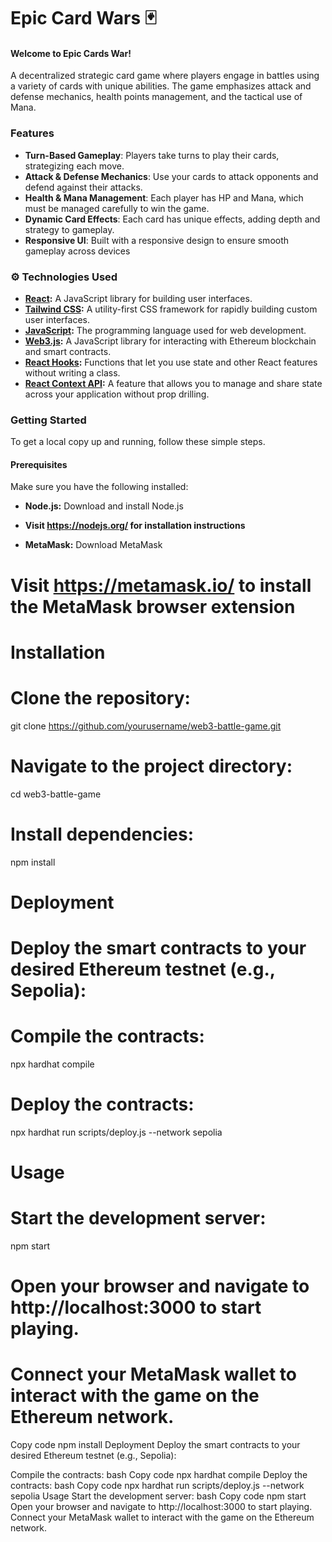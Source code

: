 # Epic Card Wars 🃏

#### Welcome to Epic Cards War!
A decentralized strategic card game where players engage in battles using a variety of cards with unique abilities. The game emphasizes attack and defense mechanics, health points management, and the tactical use of Mana.

### Features
- **Turn-Based Gameplay**: Players take turns to play their cards, strategizing each move.
- **Attack & Defense Mechanics**: Use your cards to attack opponents and defend against their attacks.
- **Health & Mana Management**: Each player has HP and Mana, which must be managed carefully to win the game.
- **Dynamic Card Effects**: Each card has unique effects, adding depth and strategy to gameplay.
- **Responsive UI**: Built with a responsive design to ensure smooth gameplay across devices

### ⚙️ Technologies Used

- **[React](https://react.dev/):** A JavaScript library for building user interfaces.
- **[Tailwind CSS](https://tailwindcss.com/):** A utility-first CSS framework for rapidly building custom user interfaces.
- **[JavaScript](https://developer.mozilla.org/en-US/docs/Web/JavaScript):** The programming language used for web development.
- **[Web3.js](https://web3js.org/):** A JavaScript library for interacting with Ethereum blockchain and smart contracts.
- **[React Hooks](https://react.dev/reference/react):** Functions that let you use state and other React features without writing a class.
- **[React Context API](https://react.dev/reference/react/Context):** A feature that allows you to manage and share state across your application without prop drilling.


### Getting Started
To get a local copy up and running, follow these simple steps.

#### Prerequisites
Make sure you have the following installed:

- **Node.js:** Download and install Node.js
- **Visit https://nodejs.org/ for installation instructions**

- **MetaMask:** Download MetaMask
# Visit https://metamask.io/ to install the MetaMask browser extension

# Installation
# Clone the repository:
git clone https://github.com/yourusername/web3-battle-game.git

# Navigate to the project directory:
cd web3-battle-game

# Install dependencies:
npm install

# Deployment
# Deploy the smart contracts to your desired Ethereum testnet (e.g., Sepolia):

# Compile the contracts:
npx hardhat compile

# Deploy the contracts:
npx hardhat run scripts/deploy.js --network sepolia

# Usage
# Start the development server:
npm start

# Open your browser and navigate to http://localhost:3000 to start playing.
# Connect your MetaMask wallet to interact with the game on the Ethereum network.

Copy code
npm install
Deployment
Deploy the smart contracts to your desired Ethereum testnet (e.g., Sepolia):

Compile the contracts:
bash
Copy code
npx hardhat compile
Deploy the contracts:
bash
Copy code
npx hardhat run scripts/deploy.js --network sepolia
Usage
Start the development server:
bash
Copy code
npm start
Open your browser and navigate to http://localhost:3000 to start playing.
Connect your MetaMask wallet to interact with the game on the Ethereum network.


